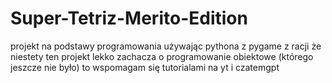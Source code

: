 # Super-Tetriz-Merito-Edition
projekt na podstawy programowania używając pythona z pygame
z racji że niestety ten projekt lekko zachacza o programowanie obiektowe (którego jeszcze nie było) to wspomagam się tutorialami na yt i czatemgpt
